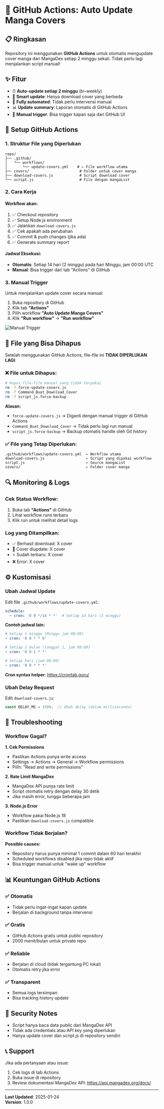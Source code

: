 # 🤖 GitHub Actions: Auto Update Manga Covers

## 📋 Ringkasan

Repository ini menggunakan **GitHub Actions** untuk otomatis mengupdate cover manga dari MangaDex setiap 2 minggu sekali. Tidak perlu lagi menjalankan script manual!

## ✨ Fitur

- ⏰ **Auto-update setiap 2 minggu** (bi-weekly)
- 🔄 **Smart update**: Hanya download cover yang berbeda
- 🤖 **Fully automated**: Tidak perlu intervensi manual
- 📊 **Update summary**: Laporan otomatis di GitHub Actions
- 🚀 **Manual trigger**: Bisa trigger kapan saja dari GitHub UI

## 🔧 Setup GitHub Actions

### 1. Struktur File yang Diperlukan

```
repo/
├── .github/
│   └── workflows/
│       └── update-covers.yml    # ← File workflow utama
├── covers/                       # Folder untuk cover manga
├── download-covers.js            # Script download cover
└── script.js                     # File dengan mangaList
```

### 2. Cara Kerja

#### Workflow akan:
1. ✅ Checkout repository
2. ✅ Setup Node.js environment
3. ✅ Jalankan `download-covers.js`
4. ✅ Cek apakah ada perubahan
5. ✅ Commit & push changes (jika ada)
6. ✅ Generate summary report

#### Jadwal Eksekusi:
- **Otomatis**: Setiap 14 hari (2 minggu) pada hari Minggu, jam 00:00 UTC
- **Manual**: Bisa trigger dari tab "Actions" di GitHub

### 3. Manual Trigger

Untuk menjalankan update cover secara manual:

1. Buka repository di GitHub
2. Klik tab **"Actions"**
3. Pilih workflow **"Auto Update Manga Covers"**
4. Klik **"Run workflow"** → **"Run workflow"**

![Manual Trigger](https://docs.github.com/assets/cb-33501/images/help/actions/workflow-dispatch-button.png)

## 📁 File yang Bisa Dihapus

Setelah menggunakan GitHub Actions, file-file ini **TIDAK DIPERLUKAN LAGI**:

### ❌ File untuk Dihapus:
```bash
# Hapus file-file manual yang tidak terpakai
rm -f force-update-covers.js
rm -f Command_Buat_Download_Cover
rm -f script_js.force-backup
```

**Alasan:**
- `force-update-covers.js` → Diganti dengan manual trigger di GitHub Actions
- `Command_Buat_Download_Cover` → Tidak perlu lagi run manual
- `script_js.force-backup` → Backup otomatis handle oleh Git history

### ✅ File yang Tetap Diperlukan:
```
.github/workflows/update-covers.yml  ← Workflow utama
download-covers.js                   ← Script yang dipakai workflow
script.js                            ← Source mangaList
covers/                              ← Folder cover manga
```

## 🔍 Monitoring & Logs

### Cek Status Workflow:
1. Buka tab **"Actions"** di GitHub
2. Lihat workflow runs terbaru
3. Klik run untuk melihat detail logs

### Log yang Ditampilkan:
- ✅ Berhasil download: X cover
- 🔄 Cover diupdate: X cover
- ⭐ Sudah terbaru: X cover
- ❌ Error: X cover

## ⚙️ Kustomisasi

### Ubah Jadwal Update

Edit file `.github/workflows/update-covers.yml`:

```yaml
schedule:
  - cron: '0 0 */14 * *'  # Setiap 14 hari (2 minggu)
```

**Contoh jadwal lain:**
```yaml
# Setiap 1 minggu (Minggu jam 00:00)
- cron: '0 0 * * 0'

# Setiap 1 bulan (tanggal 1, jam 00:00)
- cron: '0 0 1 * *'

# Setiap hari (jam 00:00)
- cron: '0 0 * * *'
```

**Cron syntax helper**: https://crontab.guru/

### Ubah Delay Request

Edit `download-covers.js`:

```javascript
const DELAY_MS = 1500;  // Ubah delay (dalam milliseconds)
```

## 🚨 Troubleshooting

### Workflow Gagal?

**1. Cek Permissions**
- Pastikan Actions punya write access
- Settings → Actions → General → Workflow permissions
- Pilih: "Read and write permissions"

**2. Rate Limit MangaDex**
- MangaDex API punya rate limit
- Script otomatis retry dengan delay 30 detik
- Jika masih error, tunggu beberapa jam

**3. Node.js Error**
- Workflow pakai Node.js 18
- Pastikan `download-covers.js` compatible

### Workflow Tidak Berjalan?

**Possible causes:**
- Repository harus punya minimal 1 commit dalam 60 hari terakhir
- Scheduled workflows disabled jika repo tidak aktif
- Bisa trigger manual untuk "wake up" workflow

## 📊 Keuntungan GitHub Actions

### ✅ Otomatis
- Tidak perlu ingat-ingat kapan update
- Berjalan di background tanpa intervensi

### ✅ Gratis
- GitHub Actions gratis untuk public repository
- 2000 menit/bulan untuk private repo

### ✅ Reliable
- Berjalan di cloud (tidak tergantung PC lokal)
- Otomatis retry jika error

### ✅ Transparent
- Semua logs tersimpan
- Bisa tracking history update

## 🔐 Security Notes

- Script hanya baca data public dari MangaDex API
- Tidak ada credentials atau API key yang diperlukan
- Hanya update cover dan script.js di repository sendiri

## 📞 Support

Jika ada pertanyaan atau issue:
1. Cek logs di tab Actions
2. Buka issue di repository
3. Review dokumentasi MangaDex API: https://api.mangadex.org/docs/

---

**Last Updated**: 2025-01-24  
**Version**: 1.0.0
